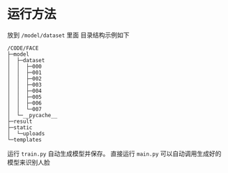 # 运行方法

放到 ``/model/dataset`` 里面
目录结构示例如下
```commandline
/CODE/FACE
├─model
│  ├─dataset
│  │  ├─000
│  │  ├─001
│  │  ├─002
│  │  ├─003
│  │  ├─004
│  │  ├─005
│  │  ├─006
│  │  └─007
│  └─__pycache__
├─result
├─static
│  └─uploads
└─templates
```

运行 ``train.py`` 自动生成模型并保存。
直接运行 ``main.py`` 可以自动调用生成好的模型来识别人脸